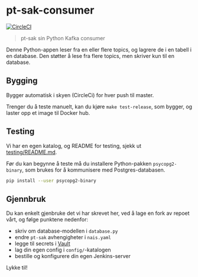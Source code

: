 # pt-sak-consumer

[![CircleCI](https://circleci.com/gh/navikt/pt-sak-consumer/tree/master.svg?style=svg)](https://circleci.com/gh/navikt/pt-sak-consumer/tree/master)

> pt-sak sin Python Kafka consumer

Denne Python-appen leser fra en eller flere topics, og lagrere de i en tabell i en database. Den støtter å lese fra flere topics, men skriver kun til en database.


## Bygging

Bygger automatisk i skyen (CircleCi) for hver push til master.

Trenger du å teste manuelt, kan du kjøre `make test-release`, som bygger, og laster opp et image til Docker hub.


## Testing

Vi har en egen katalog, og README for testing, sjekk ut [testing/README.md](testing/README.md).

Før du kan begynne å teste må du installere Python-pakken `psycopg2-binary`, som brukes for å kommunisere med Postgres-databasen.

```bash
pip install --user psycopg2-binary
```


## Gjennbruk

Du kan enkelt gjenbruke det vi har skrevet her, ved å lage en fork av repoet vårt, og følge punktene nedenfor:

* skriv om database-modellen i `database.py`
* endre `pt-sak` avhengigheter i `nais.yaml`
* legge til secrets i [Vault](https://github.com/nais/doc/blob/master/documentation/contracts/vault.md)
* lag din egen config i `config/`-katalogen
* bestille og konfigurere din egen Jenkins-server

Lykke til!
